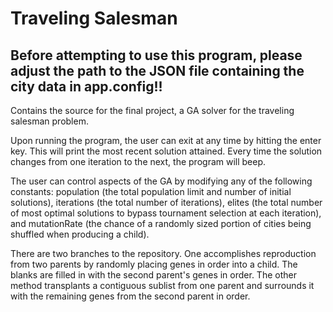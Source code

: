 # Traveling Salesman

## Before attempting to use this program, please adjust the path to the JSON file containing the city data in app.config!!

Contains the source for the final project, a GA solver for the traveling salesman problem.

Upon running the program, the user can exit at any time by hitting the enter key. This will print the most recent solution attained. Every time the solution changes from one iteration to the next, the program will beep.

The user can control aspects of the GA by modifying any of the following constants: population (the total population limit and number of initial solutions), iterations (the total number of iterations), elites (the total number of most optimal solutions to bypass tournament selection at each iteration), and mutationRate (the chance of a randomly sized portion of cities being shuffled when producing a child).
  
There are two branches to the repository. One accomplishes reproduction from two parents by randomly placing genes in order into a child. The blanks are filled in with the second parent's genes in order. The other method transplants a contiguous sublist from one parent and surrounds it with the remaining genes from the second parent in order.
